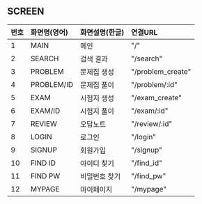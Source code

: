 ## SCREEN

| 번호 | 화면명(영어) | 화면설명(한글) | 연결URL           |
| :--- | :----------- | :------------- | :---------------- |
| 1    | MAIN         | 메인           | "/"               |
| 2    | SEARCH       | 검색 결과      | "/search"         |
| 3    | PROBLEM      | 문제집 생성    | "/problem_create" |
| 4    | PROBLEM/ID   | 문제집 풀이    | "/problem/:id"    |
| 5    | EXAM         | 시험지 생성    | "/exam_create"    |
| 6    | EXAM/ID      | 시험지 풀이    | "/exam/:id"       |
| 7    | REVIEW       | 오답노트       | "/review/:id"     |
| 8    | LOGIN        | 로그인         | "/login"          |
| 9    | SIGNUP       | 회원가입       | "/signup"         |
| 10   | FIND ID      | 아이디 찾기    | "/find_id"        |
| 11   | FIND PW      | 비밀번호 찾기  | "/find_pw"        |
| 12   | MYPAGE       | 마이페이지     | "/mypage"         |
